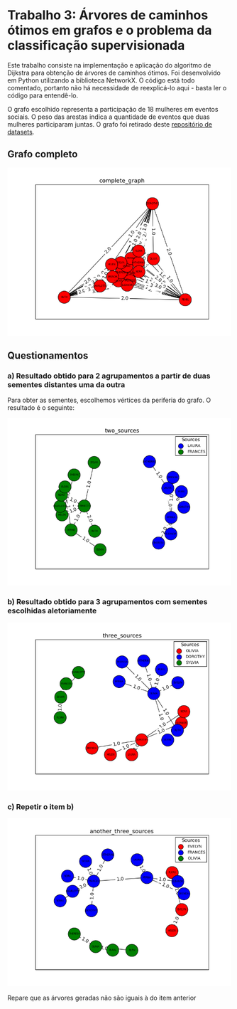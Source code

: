 # Trabalho 3:  Árvores de caminhos ótimos em grafos e o problema da classificação supervisionada

Este trabalho consiste na implementação e aplicação do algoritmo de Dijkstra para obtenção de árvores de caminhos ótimos.
Foi desenvolvido em Python utilizando a biblioteca NetworkX.
O código está todo comentado, portanto não há necessidade de reexplicá-lo aqui - basta ler o código para entendê-lo.

O grafo escolhido representa a participação de 18 mulheres em eventos sociais.
O peso das arestas indica a quantidade de eventos que duas mulheres participaram juntas.
O grafo foi retirado deste [repositório de datasets](http://toreopsahl.com/datasets/#southernwomen).


## Grafo completo

<img src="img/complete_graph.png" alt=""/>


## Questionamentos

### a) Resultado obtido para 2 agrupamentos a partir de duas sementes distantes uma da outra

 Para obter as sementes, escolhemos vértices da periferia do grafo. O resultado é o seguinte:

<img src="img/two_sources.png" alt=""/>

### b) Resultado obtido para 3 agrupamentos com sementes escolhidas aletoriamente

<img src="img/three_sources.png" alt=""/>

### c) Repetir o item b)

<img src="img/another_three_sources.png" alt=""/>

Repare que as árvores geradas não são iguais à do item anterior